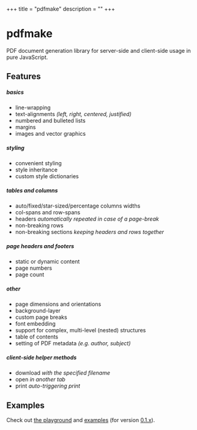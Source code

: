 +++
title = "pdfmake"
description = ""
+++

# pdfmake

PDF document generation library for server-side and client-side usage in pure JavaScript.

## Features

##### basics

* line-wrapping
* text-alignments _(left, right, centered, justified)_
* numbered and bulleted lists
* margins
* images and vector graphics

##### styling

* convenient styling
* style inheritance
* custom style dictionaries

##### tables and columns

* auto/fixed/star-sized/percentage columns widths
* col-spans and row-spans
* headers _automatically repeated in case of a page-break_
* non-breaking rows
* non-breaking sections _keeping headers and rows together_

##### page headers and footers

* static or dynamic content
* page numbers
* page count

##### other

* page dimensions and orientations
* background-layer
* custom page breaks
* font embedding
* support for complex, multi-level (nested) structures
* table of contents
* setting of PDF metadata _(e.g. author, subject)_

##### client-side helper methods

* download _with the specified filename_
* open _in another tab_
* print _auto-triggering print_


## Examples

Check out [the playground](http://bpampuch.github.io/pdfmake/playground.html) and [examples](https://github.com/bpampuch/pdfmake/tree/0.2/examples) (for version [0.1.x](https://github.com/bpampuch/pdfmake/tree/0.2/examples)).